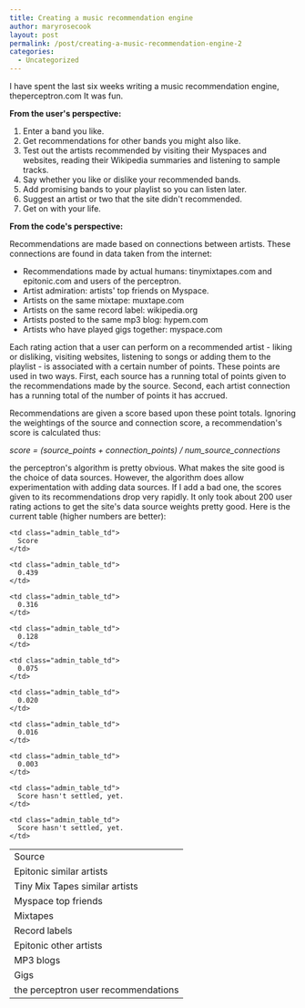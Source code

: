 ```yaml
---
title: Creating a music recommendation engine
author: maryrosecook
layout: post
permalink: /post/creating-a-music-recommendation-engine-2
categories:
  - Uncategorized
---
```

I have spent the last six weeks writing a music recommendation engine, theperceptron.com It was fun.

**From the user's perspective:**

  1. Enter a band you like.
  2. Get recommendations for other bands you might also like.
  3. Test out the artists recommended by visiting their Myspaces and websites, reading their Wikipedia summaries and listening to sample tracks.
  4. Say whether you like or dislike your recommended bands.
  5. Add promising bands to your playlist so you can listen later.
  6. Suggest an artist or two that the site didn't recommended.
  7. Get on with your life.

**From the code's perspective:**

Recommendations are made based on connections between artists. These connections are found in data taken from the internet:

  * Recommendations made by actual humans: tinymixtapes.com and epitonic.com and users of the perceptron.
  * Artist admiration: artists' top friends on Myspace.
  * Artists on the same mixtape: muxtape.com
  * Artists on the same record label: wikipedia.org
  * Artists posted to the same mp3 blog: hypem.com
  * Artists who have played gigs together: myspace.com

Each rating action that a user can perform on a recommended artist - liking or disliking, visiting websites, listening to songs or adding them to the playlist - is associated with a certain number of points. These points are used in two ways. First, each source has a running total of points given to the recommendations made by the source. Second, each artist connection has a running total of the number of points it has accrued.

Recommendations are given a score based upon these point totals. Ignoring the weightings of the source and connection score, a recommendation's score is calculated thus:

*score = (source\_points + connection\_points) / num\_source\_connections*

the perceptron's algorithm is pretty obvious. What makes the site good is the choice of data sources. However, the algorithm does allow experimentation with adding data sources. If I add a bad one, the scores given to its recommendations drop very rapidly. It only took about 200 user rating actions to get the site's data source weights pretty good. Here is the current table (higher numbers are better):

<table class="admin_table">
  <tr>
    <td class="admin_table_td">
      Source
    </td>
    
    <td class="admin_table_td">
      Score
    </td>
  </tr>
  
  <tr>
    <td class="admin_table_td">
      Epitonic similar artists
    </td>
    
    <td class="admin_table_td">
      0.439
    </td>
  </tr>
  
  <tr>
    <td class="admin_table_td">
      Tiny Mix Tapes similar artists
    </td>
    
    <td class="admin_table_td">
      0.316
    </td>
  </tr>
  
  <tr>
    <td class="admin_table_td">
      Myspace top friends
    </td>
    
    <td class="admin_table_td">
      0.128
    </td>
  </tr>
  
  <tr>
    <td class="admin_table_td">
      Mixtapes
    </td>
    
    <td class="admin_table_td">
      0.075
    </td>
  </tr>
  
  <tr>
    <td class="admin_table_td">
      Record labels
    </td>
    
    <td class="admin_table_td">
      0.020
    </td>
  </tr>
  
  <tr>
    <td class="admin_table_td">
      Epitonic other artists
    </td>
    
    <td class="admin_table_td">
      0.016
    </td>
  </tr>
  
  <tr>
    <td class="admin_table_td">
      MP3 blogs
    </td>
    
    <td class="admin_table_td">
      0.003
    </td>
  </tr>
  
  <tr>
    <td class="admin_table_td">
      Gigs
    </td>
    
    <td class="admin_table_td">
      Score hasn't settled, yet.
    </td>
  </tr>
  
  <tr>
    <td class="admin_table_td">
      the perceptron user recommendations
    </td>
    
    <td class="admin_table_td">
      Score hasn't settled, yet.
    </td>
  </tr>
</table>